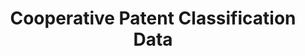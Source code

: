 ---
bigquery: https://console.cloud.google.com/bigquery?p=patents-public-data&d=cpc&page=dataset
citation: '“Cooperative Patent Classification” by the EPO and USPTO, for public use. '
contributors: EPO, USPTO
cost: None
description: Cooperative Patent Classification Data contains the scheme and definitions
  of the Cooperative Patent Classification system for classifying patent documents.
  The CPC is the result of a partnership between the EPO and the USPTO in their joint
  effort to develop a common, internationally compatible classification system for
  technical documents, in particular patent publications, which will be used by both
  offices in the patent granting process
documentation: https://www.cooperativepatentclassification.org/cpcSchemeAndDefinitions
last_edit: 04/06/2022, 11:53:15
location: https://www.cooperativepatentclassification.org/index
maintained_by: USPTO, EPO
schema_fields:
- limiting_references
- date_revised
- parents
- titleFull
- application_references
- sizeCache
- applicationReferences
- children
- synonyms
- title_full
- limitingReferences
- informative_references
- title_part
- ipc_concordant
- titlePart
- residualReferences
- dateRevised
- status
- breakdownCode
- breakdown_code
- informativeReferences
- definition
- symbol
- additional_only
- not_allocatable
- residual_references
- ipcConcordant
- glossary
- notAllocatable
- child_groups
- childGroups
- level
shortname: cooperative_patent_classification
tags:
- patents
- science
title: Cooperative Patent Classification Data
uuid: 984374a7-16e9-4b35-9445-458daceb01bf
---